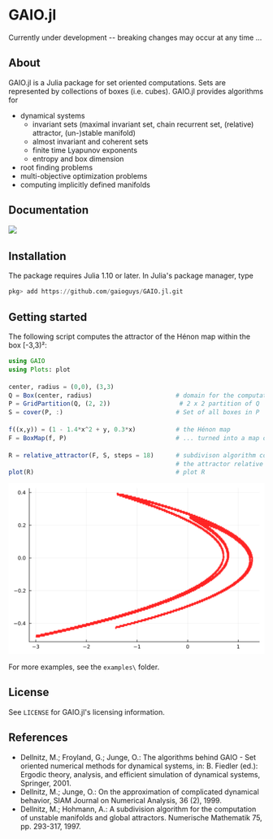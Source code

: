 # GAIO.jl

Currently under development -- breaking changes may occur at any time ...

## About 

GAIO.jl is a Julia package for set oriented computations. Sets are represented by collections of boxes (i.e. cubes). GAIO.jl provides algorithms for 
* dynamical systems
  * invariant sets (maximal invariant set, chain recurrent set, (relative) attractor, (un-)stable manifold)
  * almost invariant and coherent sets
  * finite time Lyapunov exponents
  * entropy and box dimension
* root finding problems
* multi-objective optimization problems
* computing implicitly defined manifolds

## Documentation

[![](https://img.shields.io/badge/docs-latest-blue.svg)](https://gaioguys.github.io/GAIO.jl/)

## Installation

The package requires Julia 1.10 or later. In Julia's package manager, type
```julia
pkg> add https://github.com/gaioguys/GAIO.jl.git
```

## Getting started

The following script computes the attractor of the Hénon map within the box [-3,3)²: 

```julia
using GAIO
using Plots: plot

center, radius = (0,0), (3,3)
Q = Box(center, radius)                       # domain for the computation
P = GridPartition(Q, (2, 2))                   # 2 x 2 partition of Q
S = cover(P, :)                               # Set of all boxes in P

f((x,y)) = (1 - 1.4*x^2 + y, 0.3*x)           # the Hénon map
F = BoxMap(f, P)                              # ... turned into a map on boxes

R = relative_attractor(F, S, steps = 18)      # subdivison algorithm computing
                                              # the attractor relative to Q
plot(R)                                       # plot R
```
![GitHub Logo](docs/src/assets/henon.svg)

For more examples, see the `examples\` folder.

## License

See `LICENSE` for GAIO.jl's licensing information.

## References

* Dellnitz, M.; Froyland, G.; Junge, O.: The algorithms behind GAIO - Set oriented numerical methods for dynamical systems, in: B. Fiedler (ed.): Ergodic theory, analysis, and efficient simulation of dynamical systems, Springer, 2001.
* Dellnitz, M.; Junge, O.: On the approximation of complicated dynamical behavior, SIAM Journal on Numerical Analysis, 36 (2), 1999.
* Dellnitz, M.; Hohmann, A.: A subdivision algorithm for the computation of unstable manifolds and global attractors. Numerische Mathematik 75, pp. 293-317, 1997.
